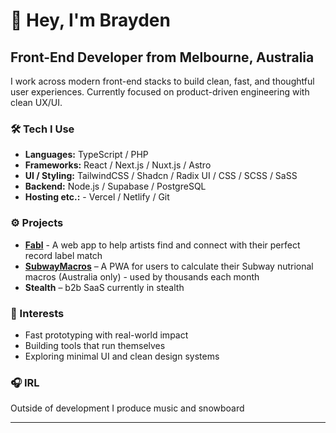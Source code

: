 # 👋 Hey, I'm Brayden

## Front-End Developer from Melbourne, Australia

I work across modern front-end stacks to build clean, fast, and thoughtful user experiences. Currently focused on product-driven engineering with clean UX/UI.

### 🛠️ Tech I Use
- **Languages:** TypeScript / PHP
- **Frameworks:** React / Next.js / Nuxt.js / Astro
- **UI / Styling:** TailwindCSS / Shadcn / Radix UI / CSS / SCSS / SaSS
- **Backend:** Node.js / Supabase / PostgreSQL
- **Hosting etc.:** - Vercel / Netlify / Git


### ⚙️ Projects
- **[Fabl](https://fabl.app)** - A web app to help artists find and connect with their perfect record label match
- **[SubwayMacros](https://subwaymacros.com)** – A PWA for users to calculate their Subway nutrional macros (Australia only) - used by thousands each month
- **Stealth** – b2b SaaS currently in stealth

### 🧠 Interests
- Fast prototyping with real-world impact
- Building tools that run themselves
- Exploring minimal UI and clean design systems

### 🎧 IRL
Outside of development I produce music and snowboard

---
